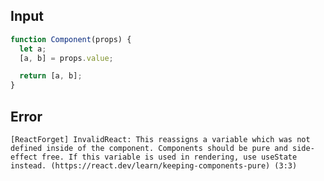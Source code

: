 
## Input

```javascript
function Component(props) {
  let a;
  [a, b] = props.value;

  return [a, b];
}

```


## Error

```
[ReactForget] InvalidReact: This reassigns a variable which was not defined inside of the component. Components should be pure and side-effect free. If this variable is used in rendering, use useState instead. (https://react.dev/learn/keeping-components-pure) (3:3)
```
          
      
